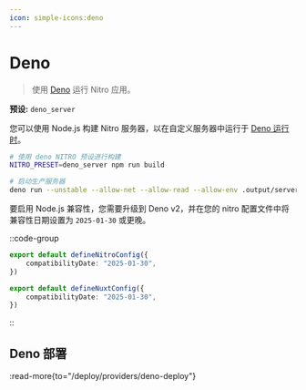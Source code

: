 ```yaml
---
icon: simple-icons:deno
---
```


# Deno

> 使用 [Deno](https://deno.com/) 运行 Nitro 应用。

**预设:** `deno_server`

您可以使用 Node.js 构建 Nitro 服务器，以在自定义服务器中运行于 [Deno 运行时](https://deno.com/runtime)。

```bash
# 使用 deno NITRO 预设进行构建
NITRO_PRESET=deno_server npm run build

# 启动生产服务器
deno run --unstable --allow-net --allow-read --allow-env .output/server/index.ts
```

要启用 Node.js 兼容性，您需要升级到 Deno v2，并在您的 nitro 配置文件中将兼容性日期设置为 `2025-01-30` 或更晚。

::code-group

```ts [nitro.config.ts]
export default defineNitroConfig({
    compatibilityDate: "2025-01-30",
})
```

```ts [nuxt.config.ts]
export default defineNuxtConfig({
    compatibilityDate: "2025-01-30",
})
```

::

## Deno 部署

:read-more{to="/deploy/providers/deno-deploy"}
